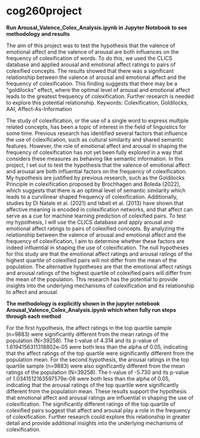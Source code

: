 # cog260project

 **Run Arousal_Valence_Colex_Analysis.ipynb in Jupyter Notebook to see methodology and results**

The aim of this project was to test the hypothesis that the valence of emotional affect and the valence of arousal are both influences on the frequency of colexification of words. To do this, we used the CLICS database and applied arousal and emotional affect ratings to pairs of colexified concepts. The results showed that there was a significant relationship between the valence of arousal and emotional affect and the frequency of colexification. This finding suggests that there may be a "goldilocks" effect, where the optimal level of arousal and emotional affect leads to the greatest frequency of colexification. Further research is needed to explore this potential relationship.
Keywords: Colexification, Goldilocks, AAI, Affect-As-Information

The study of colexification, or the use of a single word to express multiple related concepts, has been a topic of interest in the field of linguistics for some time. Previous research has identified several factors that influence the use of colexification, such as cultural similarity and shared semantic features. However, the role of emotional affect and arousal in shaping the frequency of colexification has not yet been fully explored in a way that considers these measures as behaving like semantic information.
In this project, I set out to test the hypothesis that the valence of emotional affect and arousal are both influential factors on the frequency of colexification. My hypothesis are justified by previous research, such as the Goldilocks Principle in colexification proposed by Brochhagen and Boleda (2022), which suggests that there is an optimal level of semantic similarity which leads to a curvilinear shaped frequency of colexification. Additionally, studies by Di Natale et al. (2021) and Isbell et al. (2013) have shown that affective meaning is encoded in colexification networks, and that affect can serve as a cue for machine learning prediction of colexified pairs. 
To test my hypothesis, I will use the CLICS database and apply arousal and emotional affect ratings to pairs of colexified concepts. By analyzing the relationship between the valence of arousal and emotional affect and the frequency of colexification, I aim to determine whether these factors are indeed influential in shaping the use of colexification. The null hypotheses for this study are that the emotional affect ratings and arousal ratings of the highest quartile of colexified pairs will not differ from the mean of the population. The alternative hypotheses are that the emotional affect ratings and arousal ratings of the highest quartile of colexified pairs will differ from the mean of the population. This research has the potential to provide insights into the underlying mechanisms of colexification and its relationship to affect and arousal. 

**The methodology is explicitly shown in the jupyter notebook Arousal_Valence_Colex_Analysis.ipynb which when fully run steps through each method**

For the first hypothesis, the affect ratings in the top quartile sample (n=9883) were significantly different from the mean ratings of the population (N=39258). The t-value of 4.314 and its p-value of 1.6194156311318802e-05 were both less than the alpha of 0.05, indicating that the affect ratings of the top quartile were significantly different from the population mean.
For the second hypothesis, the arousal ratings in the top quartile sample (n=9883) were also significantly different from the mean ratings of the population (N=39258). The t-value of -5.730 and its p-value of 1.0341512163597579e-08 were both less than the alpha of 0.05, indicating that the arousal ratings of the top quartile were significantly different from the population mean.
These results support the hypothesis that emotional affect and arousal ratings are influential in shaping the use of colexification. The significantly different ratings of the top quartile of colexified pairs suggest that affect and arousal play a role in the frequency of colexification. Further research could explore this relationship in greater detail and provide additional insights into the underlying mechanisms of colexification.
